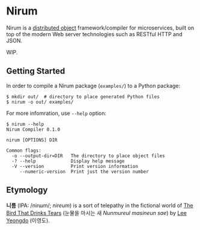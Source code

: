 Nirum
=====

Nirum is a [distributed object][1] framework/compiler for microservices,
built on top of the modern Web server technologies such as RESTful HTTP and
JSON.

WIP.

[1]: https://en.wikipedia.org/wiki/Distributed_object


Getting Started
---------------

In order to compile a Nirum package (`examples/`) to a Python package:

    $ mkdir out/  # directory to place generated Python files
    $ nirum -o out/ examples/

For more infomration, use `--help` option:

    $ nirum --help
    Nirum Compiler 0.1.0

    nirum [OPTIONS] DIR

    Common flags:
      -o --output-dir=DIR   The directory to place object files
      -? --help             Display help message
      -V --version          Print version information
         --numeric-version  Print just the version number


Etymology
---------

**니름** (IPA: /niɾɯm/; *nireum*) is a sort of telepathy in the fictional world
of [The Bird That Drinks Tears][2] (눈물을 마시는 새 *Nunmureul masineun sae*)
by [Lee Yeongdo][3] (이영도).

[2]: https://en.wikipedia.org/wiki/The_Bird_That_Drinks_Tears
[3]: https://en.wikipedia.org/wiki/Lee_Yeongdo

